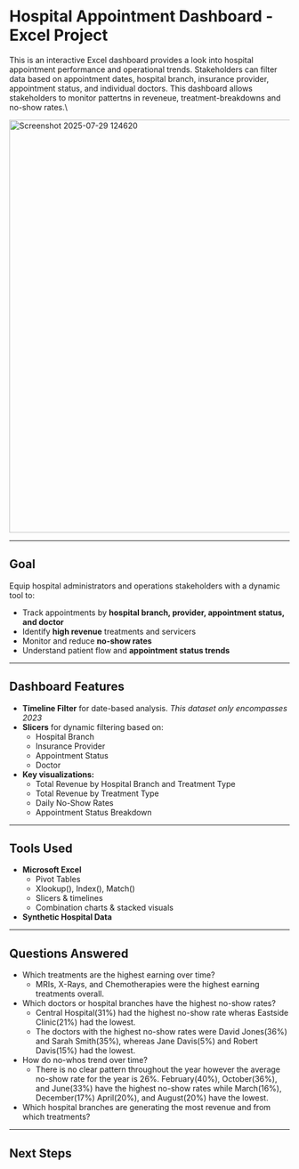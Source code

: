 # Hospital Appointment Dashboard - Excel Project
This is an interactive Excel dashboard provides a look into hospital appointment performance and operational trends. Stakeholders can filter data based on appointment dates, hospital branch, insurance provider, appointment status, and individual doctors. This dashboard allows stakeholders to monitor pattertns in reveneue, treatment-breakdowns and no-show rates.\\


<img width="1286" height="742" alt="Screenshot 2025-07-29 124620" src="https://github.com/user-attachments/assets/72bf132a-c1c9-4b5f-8eb6-0f3a0a9f568e" />

---

## Goal
Equip hospital administrators and operations stakeholders with a dynamic tool to:

- Track appointments by **hospital branch, provider, appointment status, and doctor**
- Identify **high revenue** treatments and servicers
- Monitor and reduce **no-show rates**
- Understand patient flow and **appointment status trends**

---

## Dashboard Features

  - **Timeline Filter** for date-based analysis. *This dataset only encompasses 2023*
  - **Slicers** for dynamic filtering based on:
    - Hospital Branch
    - Insurance Provider
    - Appointment Status
    - Doctor
  - **Key visualizations:**
    - Total Revenue by Hospital Branch and Treatment Type
    - Total Revenue by Treatment Type
    - Daily No-Show Rates
    - Appointment Status Breakdown

---

## Tools Used
  - **Microsoft Excel**
    - Pivot Tables
    - Xlookup(), Index(), Match()
    - Slicers & timelines
    - Combination charts & stacked visuals
  - **Synthetic Hospital Data**

---

## Questions Answered
  - Which treatments are the highest earning over time?
      - MRIs, X-Rays, and Chemotherapies were the highest earning treatments overall.
  - Which doctors or hospital branches have the highest no-show rates?
    - Central Hospital(31%) had the highest no-show rate wheras Eastside Clinic(21%) had the lowest.
    - The doctors with the highest no-show rates were David Jones(36%) and Sarah Smith(35%), whereas Jane Davis(5%) and Robert Davis(15%) had the lowest.
  - How do no-whos trend over time?
    - There is no clear pattern throughout the year however the average no-show rate for the year is 26%. February(40%), October(36%), and June(33%) have the highest no-show rates while March(16%), December(17%) April(20%), and August(20%) have the lowest.
  - Which hospital branches are generating the most revenue and from which treatments?

--- 

## Next Steps

